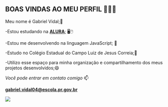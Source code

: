 ## BOAS VINDAS AO MEU PERFIL 🚀🇧🇷


 Meu nome é Gabriel Vidal;🤙

-Estou estudando na [**ALURA**](https://www.alura.com.br); 🖥️🖱️

-Estou me desenvolvendo na linguagem JavaScript; 💸

-Estudo no Colégio Estadual do Campo Luiz de Jesus Correia;📖

-Utilizo esse espaço para minha organização e compartilhamento dos meus projetos desenvolvidos;😄

_Você pode entrar em contato comigo_ 📫

**gabriel.vidal04@escola.pr.gov.br**

![](https://media1.tenor.com/m/QDiL2P9S__YAAAAd/shrass-shrek.gif)

